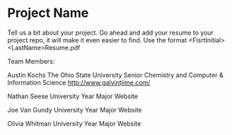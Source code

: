 
Project Name
============
Tell us a bit about your project. Go ahead and add your resume to your project repo, it will make it even easier to find. Use the format \<FisrtInitial\>\<LastName\>Resume.pdf

Team Members:

Austin Kochs
The Ohio State University
Senior
Chemistry and Computer & Information Science
http://www.galvintjime.com/

Nathan Seese
University
Year
Major
Website

Joe Van Gundy
University
Year
Major
Website

Olivia Whitman
University
Year
Major
Website